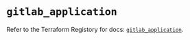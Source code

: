 # `gitlab_application`

Refer to the Terraform Registory for docs: [`gitlab_application`](https://registry.terraform.io/providers/gitlabhq/gitlab/16.7.0/docs/resources/application).
